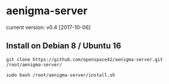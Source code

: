 # aenigma-server

current version: v0.4 [2017-10-06]

## Install on Debian 8 / Ubuntu 16

```git clone https://github.com/openspace42/aenigma-server.git /root/aenigma-server/```

```sudo bash /root/aenigma-server/install.sh```
